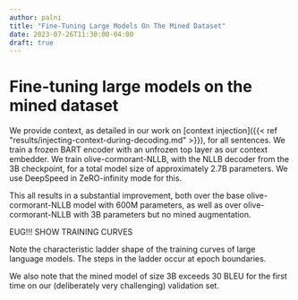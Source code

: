 ```yaml
---
author: palni
title: "Fine-Tuning Large Models On The Mined Dataset"
date: 2023-07-26T11:30:00-04:00
draft: true
---
```


# Fine-tuning large models on the mined dataset

We provide context, as detailed in our work on [context injection]({{< ref "results/injecting-context-during-decoding.md" >}}), for all sentences. We train a frozen BART encoder with an unfrozen top layer as our context embedder. We train olive-cormorant-NLLB, with the NLLB decoder from the 3B checkpoint, for a total model size of approximately 2.7B parameters. We use DeepSpeed in ZeRO-infinity mode for this.

This all results in a substantial improvement, both over the base olive-cormorant-NLLB model with 600M parameters, as well as over olive-cormorant-NLLB with 3B parameters but no mined augmentation.

EUG!!! SHOW TRAINING CURVES

Note the characteristic ladder shape of the training curves of large language models. The steps in the ladder occur at epoch boundaries.

We also note that the mined model of size 3B exceeds 30 BLEU for the first time on our (deliberately very challenging) validation set.
